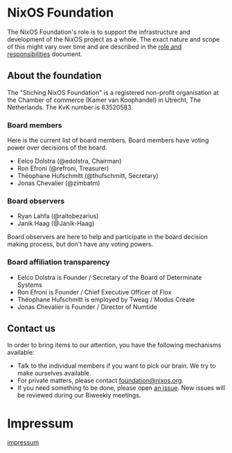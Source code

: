 # NixOS Foundation

The NixOS Foundation's role is to support the infrastructure and development of the NixOS project as a whole.
The exact nature and scope of this might vary over time and are described in the [role and responsibilities](./role_and_responsibilities.md) document.

## About the foundation

The "Stiching NixOS Foundation" is a registered non-profit organisation at the Chamber of commerce (Kamer van Koophandel) in Utrecht, The Netherlands. The KvK number is 63520583. 

### Board members

Here is the current list of board members. Board members have voting power
over decisions of the board.

* Eelco Dolstra (@edolstra, Chairman)
* Ron Efroni (@refroni, Treasurer)
* Théophane Hufschmitt (@thufschmitt, Secretary)
* Jonas Chevalier (@zimbatm)

### Board observers

* Ryan Lahfa (@raitobezarius)
* Janik Haag (@Janik-Haag)

Board observers are here to help and participate in the board decision making
process, but don't have any voting powers.

### Board affiliation transparency

* Eelco Dolstra is Founder / Secretary of the Board of Determinate Systems
* Ron Efroni is Founder / Chief Executive Officer of Flox
* Théophane Hufschmitt is employed by Tweag / Modus Create
* Jonas Chevalier is Founder / Director of Numtide

## Contact us

In order to bring items to our attention, you have the following mechanisms
available:

* Talk to the individual members if you want to pick our brain. We try to make
    ourselves available.
* For private matters, please contact
    [foundation@nixos.org](mailto:foundation@nixos.org).
* If you need something to be done, please open [an
    issue](https://github.com/NixOS/foundation/issues/new). New issues will be
    reviewed during our Biweekly meetings.

# Impressum

[impressum](impressum.md)
